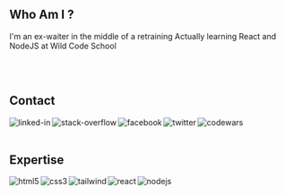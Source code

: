 ## Who Am I ?
I'm an ex-waiter in the middle of a retraining
Actually learning React and NodeJS at Wild Code School

<br>
<br>

## Contact


[<img align="left" alt="linked-in" src="https://img.shields.io/badge/linkedin-%230077B5.svg?&style=for-the-badge&logo=linkedin&logoColor=white" />](https://www.linkedin.com/in/benjamin-geron/)
[<img align="left" alt="stack-overflow" src="https://img.shields.io/badge/stack%20overflow-FE7A16?logo=stack-overflow&logoColor=white&style=for-the-badge" />](https://stackoverflow.com/users/16814602/benjamin1er)
[<img align="left" alt="facebook" src="https://img.shields.io/badge/facebook-%231877F2.svg?&style=for-the-badge&logo=facebook&logoColor=white" />](https://www.facebook.com/benjaminjgeron/)
[<img align="left" alt="twitter" src="https://img.shields.io/badge/twitter-%231DA1F2.svg?&style=for-the-badge&logo=twitter&logoColor=white" />](https://twitter.com/benjamin1er)
[<img align="left" alt="codewars" src="https://shields.io/badge/-codewars-B1361E?&style=for-the-badge&logo=codewars&logoColor=white" />](https://twitter.com/benjamin1er)
<br>
<br>
## Expertise
<img align="left" alt="html5" src="https://shields.io/badge/-html5-E34F26?&style=for-the-badge&logo=html5&logoColor=white" />
<img align="left" alt="css3" src="https://shields.io/badge/-css3-1572B6?&style=for-the-badge&logo=CSS3&logoColor=white" />
<img align="left" alt="tailwind" src="https://shields.io/badge/-tailwind_css-38B2AC?&style=for-the-badge&logo=tailwindcss&logoColor=white" />
<img align="left" alt="react" src="https://img.shields.io/badge/react%20-%2320232a.svg?&style=for-the-badge&logo=react&logoColor=%2361DAFB" />
<img align="left" alt="nodejs" src="https://img.shields.io/badge/node.js%20-%2343853D.svg?&style=for-the-badge&logo=node.js&logoColor=white" />
<br>
<br>
